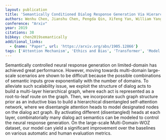 ```yaml
---
layout: publication
title: 'Semantically Conditioned Dialog Response Generation Via Hierarchical Disentangled Self-attention'
authors: Wenhu Chen, Jianshu Chen, Pengda Qin, Xifeng Yan, William Yang Wang
conference: "Arxiv"
year: 2019
citations: 38
bibkey: chen2019semantically
additional_links:
  - {name: "Paper", url: 'https://arxiv.org/abs/1905.12866'}
tags: ['Attention Mechanism', 'Ethics and Bias', 'Transformer', 'Model Architecture']
---
```

Semantically controlled neural response generation on limited-domain has
achieved great performance. However, moving towards multi-domain large-scale
scenarios are shown to be difficult because the possible combinations of
semantic inputs grow exponentially with the number of domains. To alleviate
such scalability issue, we exploit the structure of dialog acts to build a
multi-layer hierarchical graph, where each act is represented as a root-to-leaf
route on the graph. Then, we incorporate such graph structure prior as an
inductive bias to build a hierarchical disentangled self-attention network,
where we disentangle attention heads to model designated nodes on the dialog
act graph. By activating different (disentangled) heads at each layer,
combinatorially many dialog act semantics can be modeled to control the neural
response generation. On the large-scale Multi-Domain-WOZ dataset, our model can
yield a significant improvement over the baselines on various automatic and
human evaluation metrics.
